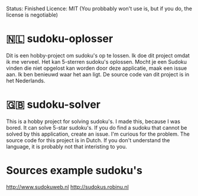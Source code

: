 Status: Finished
Licence: MIT (You probbably won't use is, but if you do, the license is negotiable)

# 🇳🇱 sudoku-oplosser
Dit is een hobby-project om sudoku's op te lossen. Ik doe dit project omdat ik me verveel. Het kan 5-sterren sudoku's oplossen. Mocht je een Sudoku vinden die niet opgelost kan worden door deze applicatie, maak een issue aan. Ik ben benieuwd waar het aan ligt. De source code van dit project is in het Nederlands.

# 🇬🇧 sudoku-solver
This is a hobby project for solving sudoku's. I made this, because I was bored. It can solve 5-star sudoku's. If you do find a sudoku that cannot be solved by this application, create an issue. I'm curious for the problem. The source code for this project is in Dutch. If you don't understand the language, it is probably not that interisting to you.

# Sources example sudoku's
http://www.sudokuweb.nl
http://sudokus.robinu.nl
